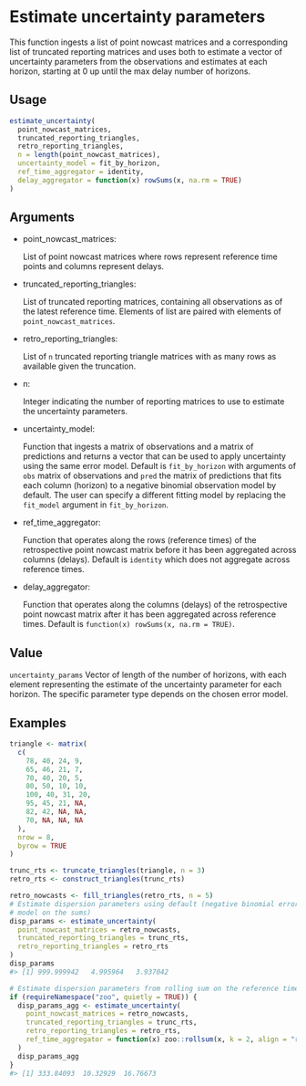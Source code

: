# Estimate uncertainty parameters

This function ingests a list of point nowcast matrices and a
corresponding list of truncated reporting matrices and uses both to
estimate a vector of uncertainty parameters from the observations and
estimates at each horizon, starting at 0 up until the max delay number
of horizons.

## Usage

``` r
estimate_uncertainty(
  point_nowcast_matrices,
  truncated_reporting_triangles,
  retro_reporting_triangles,
  n = length(point_nowcast_matrices),
  uncertainty_model = fit_by_horizon,
  ref_time_aggregator = identity,
  delay_aggregator = function(x) rowSums(x, na.rm = TRUE)
)
```

## Arguments

- point_nowcast_matrices:

  List of point nowcast matrices where rows represent reference time
  points and columns represent delays.

- truncated_reporting_triangles:

  List of truncated reporting matrices, containing all observations as
  of the latest reference time. Elements of list are paired with
  elements of `point_nowcast_matrices`.

- retro_reporting_triangles:

  List of `n` truncated reporting triangle matrices with as many rows as
  available given the truncation.

- n:

  Integer indicating the number of reporting matrices to use to estimate
  the uncertainty parameters.

- uncertainty_model:

  Function that ingests a matrix of observations and a matrix of
  predictions and returns a vector that can be used to apply uncertainty
  using the same error model. Default is `fit_by_horizon` with arguments
  of `obs` matrix of observations and `pred` the matrix of predictions
  that fits each column (horizon) to a negative binomial observation
  model by default. The user can specify a different fitting model by
  replacing the `fit_model` argument in `fit_by_horizon`.

- ref_time_aggregator:

  Function that operates along the rows (reference times) of the
  retrospective point nowcast matrix before it has been aggregated
  across columns (delays). Default is `identity` which does not
  aggregate across reference times.

- delay_aggregator:

  Function that operates along the columns (delays) of the retrospective
  point nowcast matrix after it has been aggregated across reference
  times. Default is `function(x) rowSums(x, na.rm = TRUE)`.

## Value

`uncertainty_params` Vector of length of the number of horizons, with
each element representing the estimate of the uncertainty parameter for
each horizon. The specific parameter type depends on the chosen error
model.

## Examples

``` r
triangle <- matrix(
  c(
    78, 40, 24, 9,
    65, 46, 21, 7,
    70, 40, 20, 5,
    80, 50, 10, 10,
    100, 40, 31, 20,
    95, 45, 21, NA,
    82, 42, NA, NA,
    70, NA, NA, NA
  ),
  nrow = 8,
  byrow = TRUE
)

trunc_rts <- truncate_triangles(triangle, n = 3)
retro_rts <- construct_triangles(trunc_rts)

retro_nowcasts <- fill_triangles(retro_rts, n = 5)
# Estimate dispersion parameters using default (negative binomial error
# model on the sums)
disp_params <- estimate_uncertainty(
  point_nowcast_matrices = retro_nowcasts,
  truncated_reporting_triangles = trunc_rts,
  retro_reporting_triangles = retro_rts
)
disp_params
#> [1] 999.999942   4.995964   3.937042

# Estimate dispersion parameters from rolling sum on the reference times
if (requireNamespace("zoo", quietly = TRUE)) {
  disp_params_agg <- estimate_uncertainty(
    point_nowcast_matrices = retro_nowcasts,
    truncated_reporting_triangles = trunc_rts,
    retro_reporting_triangles = retro_rts,
    ref_time_aggregator = function(x) zoo::rollsum(x, k = 2, align = "right")
  )
  disp_params_agg
}
#> [1] 333.84093  10.32929  16.76673
```

